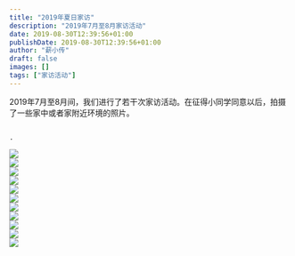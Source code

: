 ```yaml
---
title: "2019年夏日家访"
description: "2019年7月至8月家访活动"
date: 2019-08-30T12:39:56+01:00
publishDate: 2019-08-30T12:39:56+01:00
author: "薪小传"
draft: false
images: []
tags: ["家访活动"]
---
```


2019年7月至8月间，我们进行了若干次家访活动。在征得小同学同意以后，拍摄了一些家中或者家附近环境的照片。

                                                                                                         .
![](../1.jpg)<br/>
![](../2.jpg)<br/>
![](../3.jpg)<br/>
![](../4.jpg)<br/>
![](../5.jpg)<br/>
![](../6.jpg)<br/>
![](../7.jpg)<br/>
![](../8.jpg)<br/>
![](../9.jpg)<br/>
![](../10.jpg)<br/>
![](../11.jpg)<br/>
